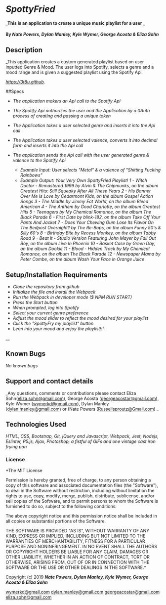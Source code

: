 # _SpottyFried_

#### _This is an application to create a unique music playlist for a user _

#### By _**Nate Powers, Dylan Manley, Kyle Wymer, George Acosta & Eliza Sohn**_

## Description

_This application creates a custom generated playlist based on user inputted Genre & Mood. The user logs into Spotify, selects a genre and a mood range and is given a suggested playlist using the Spotify Api.

_https://3t8u.github._

##Specs

* _The application makers an Api call to the Spotify Api_

* _The Spotify Api authorizes the user and the Application by a 0Auth process of creating and passing a unique token_

* _The Application takes a user selected genre and inserts it into the Api call_

* _The Application takes a user selected valence, converts it into decimal form and inserts it into the Api call_

* _The application sends the Api call with the user generated genre & valence to the Spotify Api_

  * _Example Input: User selects "Metal" & a valence of "Shitting Fucking Rainbows"_
  * _Example Output: Your Very Own SpottyFried Playlist!
      1 - Witch Doctor - Remastered 1999 by Alvin & The Chipmunks,
      on the album Greatest Hits: Still Squeaky After All These Years
      2 - His Banner Over Me Is Love by Cedarmont Kids,
      on the album Gospel Action Songs
      3 - The Middle by Jimmy Eat World,
      on the album Bleed American
      4 - The Anthem by Good Charlotte,
      on the album Greatest Hits
      5 - Teenagers by My Chemical Romance,
      on the album The Black Parade
      6 - First Date by blink-182,
      on the album Take Off Your Pants And Jacket
      7 - Does Your Chewing Gum Lose Its Flavor On The Bedpost Overnight? by The Re-Bops,
      on the album Funny 50's & Silly 60's
      8 - Birthday Bite by Recess Monkey,
      on the album Tabby Road
      9 - Beat It - Studio Version Featuring John Mayer by Fall Out Boy,
      on the album Live In Phoenix
      10 - Basket Case by Green Day,
      on the album Dookie
      11 - Blood - Hidden Track by My Chemical Romance,
      on the album The Black Parade
      12 - Newspaper Mama by Peter Combe,
      on the album Wash Your Face in Orange Juice_




## Setup/Installation Requirements

* _Clone the repository from github_
* _Initialize the file and install the Webpack_
* _Run the Webpack in developer mode ($ NPM RUN START)_
* _Press the Start button_
* _When prompted, log into Spotify_
* _Select your current genre preference_
* _Adjust the mood slider to reflect the mood desired for your playlist_
* _Click the "SpottyFry my playlist" button_
* _Lean into your mood and enjoy the playlist!!!_


__

## Known Bugs

_No known bugs_

## Support and contact details

_Any questions, comments or contributions please contact Eliza Sohn(eliza.sohn@gmail.com), George Acosta (georgeacostar@gmail.com), Kyle Wymer (wymerkd@gmail.com), Dylan Manley (dylan.manley@gmail.com) or (Nate Powers (Russellsproutz@Gmail.com) _

## Technologies Used

_HTML, CSS, Bootstrap, Git, jQuery and Javascript, Webpack, Jest, Nodejs, Eslinter, P5.js, Ajax, Photoshop, a fistful of GiFs and one vintage cast iron frying pan_

### License

*The MIT License


Permission is hereby granted, free of charge, to any person obtaining a copy
of this software and associated documentation files (the "Software"), to deal
in the Software without restriction, including without limitation the rights
to use, copy, modify, merge, publish, distribute, sublicense, and/or sell
copies of the Software, and to permit persons to whom the Software is
furnished to do so, subject to the following conditions:

The above copyright notice and this permission notice shall be included in
all copies or substantial portions of the Software.

THE SOFTWARE IS PROVIDED "AS IS", WITHOUT WARRANTY OF ANY KIND, EXPRESS OR
IMPLIED, INCLUDING BUT NOT LIMITED TO THE WARRANTIES OF MERCHANTABILITY,
FITNESS FOR A PARTICULAR PURPOSE AND NONINFRINGEMENT. IN NO EVENT SHALL THE
AUTHORS OR COPYRIGHT HOLDERS BE LIABLE FOR ANY CLAIM, DAMAGES OR OTHER
LIABILITY, WHETHER IN AN ACTION OF CONTRACT, TORT OR OTHERWISE, ARISING FROM,
OUT OF OR IN CONNECTION WITH THE SOFTWARE OR THE USE OR OTHER DEALINGS IN
THE SOFTWARE.*

Copyright (c) 2019 **_Nate Powers, Dylan Manley, Kyle Wymer, George Acosta & Eliza Sohn_**

wymerkd@gmail.com   dylan.manley@gmail.com  georgeacostar@gmail.com eliza.sohn@gmail.com
